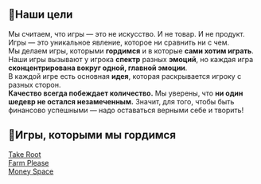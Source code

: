 ## 🎯Наши цели
Мы считаем, что игры — это не искусство. И не товар. И не продукт.\
Игры — это уникальное явление, которое ни сравнить ни с чем.\
Мы делаем игры, которыми **гордимся** и в которые **сами хотим играть**.\
Наши игры вызывают у игрока **спектр** разных **эмоций**, но каждая игра **сконцентрирована вокруг одной, главной эмоции**.\
В каждой игре есть основная **идея**, которая раскрывается игроку с разных сторон.\
**Качество всегда побеждает количество.** Мы уверены, что **ни один шедевр не остался незамеченным.** Значит, для того, чтобы быть финансово успешными — надо оставаться верными себе и творить!
## 🎯Игры, которыми мы гордимся
[Take Root](https://github.com/ZhukovskyGamesStudio/takeRoot)\
[Farm Please](https://github.com/ZhukovskyGamesStudio/farmPlease)\
[Money Space](https://github.com/ZhukovskyGamesStudio/moneyspace)
